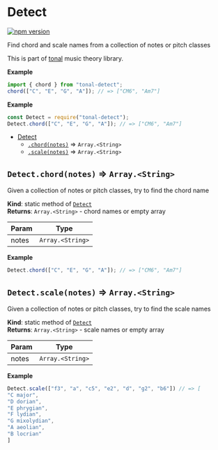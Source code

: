 <a name="module_Detect"></a>

# Detect

[![npm version](https://img.shields.io/npm/v/tonal-detect.svg?style=flat-square)](https://www.npmjs.com/package/tonal-detect)

Find chord and scale names from a collection of notes or pitch classes

This is part of [tonal](https://www.npmjs.com/package/tonal) music theory library.

**Example**

```js
import { chord } from "tonal-detect";
chord(["C", "E", "G", "A"]); // => ["CM6", "Am7"]
```

**Example**

```js
const Detect = require("tonal-detect");
Detect.chord(["C", "E", "G", "A"]); // => ["CM6", "Am7"]
```

- [Detect](#module_Detect)
  - [`.chord(notes)`](#module_Detect.chord) ⇒ <code>Array.&lt;String&gt;</code>
  - [`.scale(notes)`](#module_Detect.scale) ⇒ <code>Array.&lt;String&gt;</code>

<a name="module_Detect.chord"></a>

## `Detect.chord(notes)` ⇒ <code>Array.&lt;String&gt;</code>

Given a collection of notes or pitch classes, try to find the chord name

**Kind**: static method of [<code>Detect</code>](#module_Detect)  
**Returns**: <code>Array.&lt;String&gt;</code> - chord names or empty array

| Param | Type                              |
| ----- | --------------------------------- |
| notes | <code>Array.&lt;String&gt;</code> |

**Example**

```js
Detect.chord(["C", "E", "G", "A"]); // => ["CM6", "Am7"]
```

<a name="module_Detect.scale"></a>

## `Detect.scale(notes)` ⇒ <code>Array.&lt;String&gt;</code>

Given a collection of notes or pitch classes, try to find the scale names

**Kind**: static method of [<code>Detect</code>](#module_Detect)  
**Returns**: <code>Array.&lt;String&gt;</code> - scale names or empty array

| Param | Type                              |
| ----- | --------------------------------- |
| notes | <code>Array.&lt;String&gt;</code> |

**Example**

```js
Detect.scale(["f3", "a", "c5", "e2", "d", "g2", "b6"]) // => [
"C major",
"D dorian",
"E phrygian",
"F lydian",
"G mixolydian",
"A aeolian",
"B locrian"
]
```
